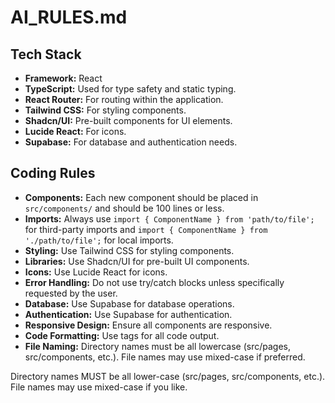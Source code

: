 # AI_RULES.md

## Tech Stack

- **Framework:** React
- **TypeScript:** Used for type safety and static typing.
- **React Router:** For routing within the application.
- **Tailwind CSS:** For styling components.
- **Shadcn/UI:** Pre-built components for UI elements.
- **Lucide React:** For icons.
- **Supabase:** For database and authentication needs.

## Coding Rules

- **Components:** Each new component should be placed in `src/components/` and should be 100 lines or less.
- **Imports:** Always use `import { ComponentName } from 'path/to/file';` for third-party imports and `import { ComponentName } from './path/to/file';` for local imports.
- **Styling:** Use Tailwind CSS for styling components.
- **Libraries:** Use Shadcn/UI for pre-built UI components.
- **Icons:** Use Lucide React for icons.
- **Error Handling:** Do not use try/catch blocks unless specifically requested by the user.
- **Database:** Use Supabase for database operations.
- **Authentication:** Use Supabase for authentication.
- **Responsive Design:** Ensure all components are responsive.
- **Code Formatting:** Use <dyad-write> tags for all code output.
- **File Naming:** Directory names must be all lowercase (src/pages, src/components, etc.). File names may use mixed-case if preferred.

Directory names MUST be all lower-case (src/pages, src/components, etc.). File names may use mixed-case if you like.